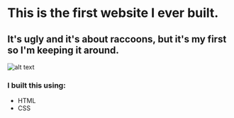 # This is the first website I ever built. 
## It's ugly and it's about raccoons, but it's my first so I'm keeping it around. 

![alt text](https://encrypted-tbn0.gstatic.com/images?q=tbn:ANd9GcTs-otRMm20GcWgwL8AMYRZV192Ird1dRQTYjYIxI1pqXL5pRzWOw "Happy Trash Panda")

### I built this using:
* HTML
* CSS
